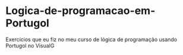 # Logica-de-programacao-em-Portugol
Exercícios que eu fiz no meu curso de lógica de programação usando Portugol no VisualG
